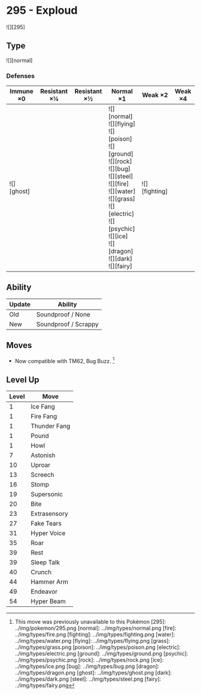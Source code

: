 # 295 - Exploud
![][295]

## Type

![][normal]

### Defenses

Immune ×0      | Resistant ×¼ | Resistant ×½ | Normal ×1                                                                                                                                                                                                                                          | Weak ×2           | Weak ×4 | 
---            | ---          | ---          | ---                                                                                                                                                                                                                                                | ---               | ---     | 
![][ghost]<br> |              |              | ![][normal]<br> ![][flying]<br> ![][poison]<br> ![][ground]<br> ![][rock]<br> ![][bug]<br> ![][steel]<br> ![][fire]<br> ![][water]<br> ![][grass]<br> ![][electric]<br> ![][psychic]<br> ![][ice]<br> ![][dragon]<br> ![][dark]<br> ![][fairy]<br> | ![][fighting]<br> |         | 

## Ability

Update | Ability              | 
---    | ---                  | 
Old    | Soundproof / None    | 
New    | Soundproof / Scrappy | 

## Moves

 - Now compatible with TM62, Bug Buzz. [^1]

## Level Up

Level | Move         | 
---   | ---          | 
1     | Ice Fang     | 
1     | Fire Fang    | 
1     | Thunder Fang | 
1     | Pound        | 
1     | Howl         | 
7     | Astonish     | 
10    | Uproar       | 
13    | Screech      | 
16    | Stomp        | 
19    | Supersonic   | 
20    | Bite         | 
23    | Extrasensory | 
27    | Fake Tears   | 
31    | Hyper Voice  | 
35    | Roar         | 
39    | Rest         | 
39    | Sleep Talk   | 
40    | Crunch       | 
44    | Hammer Arm   | 
49    | Endeavor     | 
54    | Hyper Beam   | 

[^1]: This move was previously unavailable to this Pokémon
[295]: ../img/pokemon/295.png
[normal]: ../img/types/normal.png
[fire]: ../img/types/fire.png
[fighting]: ../img/types/fighting.png
[water]: ../img/types/water.png
[flying]: ../img/types/flying.png
[grass]: ../img/types/grass.png
[poison]: ../img/types/poison.png
[electric]: ../img/types/electric.png
[ground]: ../img/types/ground.png
[psychic]: ../img/types/psychic.png
[rock]: ../img/types/rock.png
[ice]: ../img/types/ice.png
[bug]: ../img/types/bug.png
[dragon]: ../img/types/dragon.png
[ghost]: ../img/types/ghost.png
[dark]: ../img/types/dark.png
[steel]: ../img/types/steel.png
[fairy]: ../img/types/fairy.png
